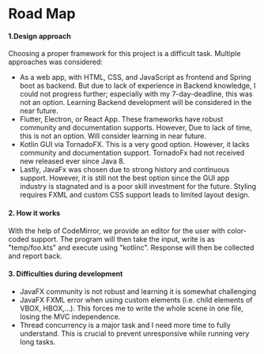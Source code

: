 <h1>Road Map</h1>

<h4>1.Design approach</h4>
<p>
    Choosing a proper framework for this project is a difficult task.
    Multiple approaches was considered:
</p>
<ul>
    <li>
        As a web app, with HTML, CSS, and JavaScript as frontend
        and Spring boot as backend. But due to lack of experience in Backend
        knowledge, I could not progress further; especially with my 7-day-deadline, this was not an option. 
        Learning Backend development will be considered in the near future.
    </li>
    <li>
        Flutter, Electron, or React App. These frameworks have robust community and documentation supports. However,
        Due to lack of time, this is not an option. Will consider learning in near future.
    </li>
    <li>
        Kotlin GUI via TornadoFX. This is a very good option. However, it lacks community and documentation support.
        TornadoFx had not received new released ever since Java 8.  
    </li>
    <li>
        Lastly, JavaFx was chosen due to strong history and continuous support. However, it is still not the best option
        since the GUI app industry is stagnated and is a poor skill investment for the future. Styling requires FXML and 
        custom CSS support leads to limited layout design.
    </li>
</ul>

<h4>2. How it works</h4>
<p>
    With the help of CodeMirror, we provide an editor for the user with color-coded support. The program will then take 
    the input, write is as "temp/foo.kts" and execute using "kotlinc". Response will then be collected and report back.
</p>

<h4>3. Difficulties during development</h4>
<ul>
    <li>JavaFX community is not robust and learning it is somewhat challenging</li>
    <li>JavaFX FXML error when using custom elements (i.e. child elements of VBOX, HBOX,...). This forces me
    to write the whole scene in one file, losing the MVC independence.</li>
    <li>Thread concurrency is a major task and I need more time to fully understand. This is crucial to prevent unresponsive
    while running very long tasks.</li>
</ul>

